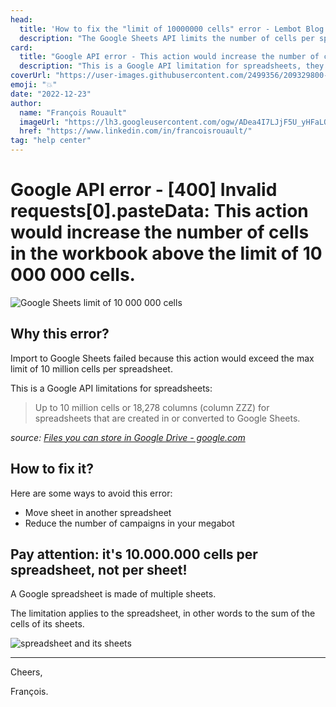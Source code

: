 ```yaml
---
head:
  title: 'How to fix the "limit of 10000000 cells" error - Lembot Blog'
  description: "The Google Sheets API limits the number of cells per spreadsheet. The limit is set at 10 million cells per spreadsheet."
card:
  title: "Google API error - This action would increase the number of cells in the workbook above the limit of 10000000 cells"
  description: "This is a Google API limitation for spreadsheets, they are limited to 10 million cells. Consider using 2 spreadsheets instead of 1, or reducing the number of campaigns in your megabots"
coverUrl: "https://user-images.githubusercontent.com/2499356/209329800-3f3935ac-c184-4ecc-8399-8e2019775d7b.jpg"
emoji: "💥"
date: "2022-12-23"
author:
  name: "François Rouault"
  imageUrl: "https://lh3.googleusercontent.com/ogw/ADea4I7LJjF5U_yHFaLQIoNCysLkiEHPLHnWKxj0i1SadVY=s32-c-mo"
  href: "https://www.linkedin.com/in/francoisrouault/"
tag: "help center"
---
```


# Google API error - [400] Invalid requests[0].pasteData: This action would increase the number of cells in the workbook above the limit of 10 000 000 cells.

![Google Sheets limit of 10 000 000 cells](https://user-images.githubusercontent.com/2499356/209356372-4f453aba-b3d0-4b6b-a3d8-2036481ad23e.jpg)

## Why this error?

Import to Google Sheets failed because this action would exceed the max limit of 10 million cells per spreadsheet.

This is a Google API limitations for spreadsheets:

> Up to 10 million cells or 18,278 columns (column ZZZ) for spreadsheets that are created in or converted to Google Sheets.

_source: [Files you can store in Google Drive - google.com](<https://support.google.com/drive/answer/37603#:~:text=Up%20to%2010%C2%A0million%20cells%20or%2018%2C278%C2%A0columns%20(column%20ZZZ)%20for%20spreadsheets%20that%20are%20created%20in%20or%20converted%20to%20Google%20Sheets>)_

## How to fix it?

Here are some ways to avoid this error:

- Move sheet in another spreadsheet
- Reduce the number of campaigns in your megabot

## Pay attention: it's 10.000.000 cells per spreadsheet, not per sheet!

A Google spreadsheet is made of multiple sheets.

The limitation applies to the spreadsheet, in other words to the sum of the cells of its sheets.

![spreadsheet and its sheets](https://user-images.githubusercontent.com/2499356/209376677-4fabb247-8cd7-4bcd-b871-26b745420517.jpg)

---

Cheers,

François.
